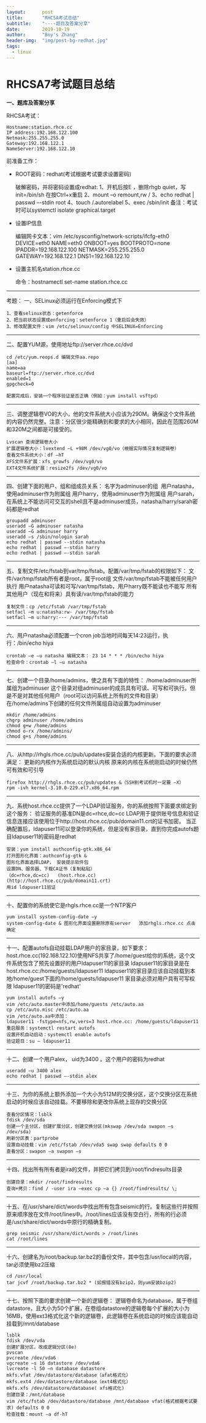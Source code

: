 ```yaml
---
layout:      post
title:       "RHCSA考试总结"
subtitle:    "----题目及答案分享"
date:        2019-10-19
author:      "Boy's Zhang"
header-img:  "img/post-bg-redhat.jpg"
tags:
  - linux
---
```

# RHCSA7考试题目总结

**一、题库及答案分享**

RHCSA考试：

    Hostname:station.rhce.cc
    IP address:192.168.122.100
    Netmask:255.255.255.0
    Gateway:192.168.122.1
    NameServer:192.168.122.10

前准备工作：

+ ROOT密码：redhat(考试根据考试要求设置密码)

    破解密码，并将密码设置成redhat:
    1、开机后按E ，删除rhgb quiet，写init=/bin/sh 在按Ctrl+x重启
    2、mount –o remount,rw /
    3、echo redhat | passwd –-stdin root
    4、touch /.autorelabel
    5、exec /sbin/init
    备注：考试时可以systemctl isolate graphical.target

+ 设置IP信息

    编辑网卡文本：vim /etc/sysconfig/network-scripts/ifcfg-eth0
    DEVICE=eth0
    NAME=eth0
    ONBOOT=yes
    BOOTPROTO=none
    IPADDR=192.168.122.100
    NETMASK=255.255.255.0
    GATEWAY=192.168.122.1
    DNS1=192.168.122.10

+ 设置主机名station.rhce.cc

    命令：hostnamectl set-name station.rhce.cc

-----------------------------------------------------------------------------------------

考题：
一、SELinux必须运行在Enforcing模式下

    1、查看selinux状态：getenforce
    2、把当前状态设置成enforcing：setenforce 1（重启后会失效）
    3、修改配置文件：vim /etc/selinux/config 中SELINUX=Enforcing

-----------------------------------------------------------------------------------------


二、配置YUM源，使用地址ftp://server.rhce.cc/dvd

    cd /etc/yum.reops.d 编辑文件aa.repo
    [aa]
    name=aa
    baseurl=ftp://server.rhce.cc/dvd
    enabled=1
    gpgcheck=0

    配置完成后，安装一个程序验证是否正确（例如：yum install vsftpd）

--------------------------------------------------------------


三、调整逻辑卷VO的大小，他的文件系统大小应该为290M。确保这个文件系统的内容仍然完整。注意：分区很少能精确到和要求的大小相同，因此在范围260M和320M之间都是可接受的。

    Lvscan 查询逻辑卷大小
    扩展逻辑卷大小：lvextend –L +98M /dev/vg0/vo（根据实际情况复制逻辑卷）
    查看文件系统大小：df –hT
    XFS文件系扩展：xfs_growfs /dev/vg0/vo
    EXT4文件系统扩展：resize2fs /dev/vg0/vo

---------------------------------------------------------------------------


四、创建下面的用户、组和组成员关系：
名字为adminuser的组 
用户natasha，使用adminuser作为附属组
用户harry，使用adminuser作为附属组
用户sarah，在系统上不能访问可交互的shell且不是adminuser成员，natasha/harry/sarah密码都是redhat

    groupadd adminuser
    useradd –G adminuser natasha
    useradd –G adminuser harry
    useradd –s /sbin/nologin sarah
    echo redhat | passwd --stdin natasha
    echo redhat | passwd –-stdin harry
    echo redhat | passwd –-stdin sarah

-------------------------------------------------------------------------



五、复制文件/etc/fstab到var/tmp/fstab。配置/var/tmp/fstab的权限如下：
文件/var/tmp/fstab所有者是root，属于root组
文件/var/tmp/fstab不能被任何用户执行
用户natasha可读和可写/var/tmp/fstab，用户harry既不能读也不能写
所有其他用户（现在和将来）具有读/var/tmp/fstab的能力


    复制文件：cp /etc/fstab /var/tmp/fstab
    setfacl –m u:natasha:rw- /var/tmp/fstab
    setfacl –m u:harry:--- /var/tmp/fstab


----------------------------------------------------------------------



六、用户natasha必须配置一个cron job当地时间每天14:23运行，执行：/bin/echo hiya

    crontab –e –u natasha 编辑文本： 23 14 * * * /bin/echo hiya
    检查命令：crontab –l –u natasha


----------------------------------------------------------------------



七、创建一个目录/home/admins，使之具有下面的特性：
/home/adminuser所属组为adminuser
这个目录对组adminuser的成员具有可读、可写和可执行。但是不是对其他任何用户（root可以访问系统上所有的文件和目录）
在/home/admins下创建的任何文件所属组自动设置为adminuser


    mkdir /home/admins
    chgrp adminuser /home/admins
    chmod g+w /home/admins
    chmod o-rx /home/admins/ 
    chmod g+s /home/admins


---------------------------------------------------------------------



八、从http://rhgls.rhce.cc/pub/updates安装合适的内核更新。下面的要求必须满足：
更新的内核作为系统启动的默认内核
原来的内核在系统刚启动的时候仍然可有效和可引导

    firefox http://rhgls.rhce.cc/pub/updates &（SSH到考试机时一定要 –X）
    rpm -ivh kernel-3.10.0-229.el7.x86_64.rpm

----------------------------------------------------------------------


九、系统host.rhce.cc提供了一个LDAP验证服务，你的系统按照下面要求绑定到这个服务：
验证服务的基准DN是dc=rhce,dc=cc
LDAP用于提供账号信息和验证信息连接应该使用位于http://host.rhce.cc/pub/domain11.crt的证书加密。 当正确配置后，ldapuser11可以登录你的系统，但是没有家目录，直到你完成autofs题目ldapuser11的密码是redhat

    安装：yum install authconfig-gtk.x86_64
    打开图形化界面：authconfig-gtk &
    图形化界面选择LDAP， 安装提示软件包
    设置DN、服务器、下载CA证书（复制粘贴）
    （dc=rhce,dc=cc)   (host.rhce.cc)        (http://host.rhce.cc/pub/domain11.crt)
    用id ldapuser11验证

----------------------------------------------------------------------


十、配置你的系统使它是rhgls.rhce.cc是一个NTP客户


    yum install system-config-date –y
    system-config-date & 图形化界面设置删除原有server   添加rhgls.rhce.cc 点击确定


------------------------------------------------------------


十一、配置autofs自动挂载LDAP用户的家目录，如下要求：
host.rhce.cc(192.168.122.10)使用NFS共享了/home/guest给你的系统，这个文件系统包含了预先设置好的用户ldapuser11的家目录
ldapuser11的家目录是在host.rhce.cc:/home/guests/ldapuser11
ldapuser11的家目录应该自动挂载到本地/home/guest下面的/home/guests/ldapuser11
家目录必须对用户具有可写权限 ldapuser11的密码是'redhat'

    yum install autofs –y
    vim /etc/auto.master中添加/home/guests /etc/auto.aa
    cp /etc/auto.misc /etc/auto.aa
    vim /etc/auto.aa中添加：
    ldapuser11 -fstype=nfs,rw,vers=3 host.rhce.cc: /home/guests/ldapuser11
    重启服务：systemctl restart autofs 
    设置开机自动启动：systemctl enable autofs
    验证题目：su – ldapuser11

--------------------------------------------------------------


十二、创建一个用户alex， uid为3400 。这个用户的密码为redhat

    useradd –u 3400 alex
    echo redhat | passwd –-stdin alex

---------------------------------------------------------------


十三、为你的系统上额外添加一个大小为512M的交换分区，这个交换分区在系统启动的时候应该自动挂载。不要移除和更改你系统上现存的交换分区

    查看分区情况：lsblk
    fdisk /dev/sda
    创建一个主分区，创建扩展分区，创建交换分区(mkswap /dev/sda swapon –s /dev/sda)
    刷新分区表：partprobe
    设置自动挂载：vim /etc/fstab /dev/vda5 swap swap defaults 0 0 
    查看分区：swapon –a swapon –s


----------------------------------------------------------------------------

十四、找出所有所有者是ira的文件，并把它们拷贝到/root/findresults目录

    创建目录：mkdir /root/findresults
    查询+拷贝：find / -user ira –exec cp –a {} /root/findresults/ \;


--------------------------------------------------------------------------------------

十五、在/usr/share/dict/words中找出所有包含seismic的行。复制这些行并按照原来顺序放在文件/root/lines中。/root/lines应该没有空白行，所有的行必须是/usr/share/dict/words中原行的精确复制。

    grep seismic /usr/share/dict/words > /root/lines
    cat /root/lines


----------------------------------------------------------------------------


十六、创建名为/root/backup.tar.bz2的备份文件，其中包含/usr/local的内容，tar必须使用bz2压缩

    cd /usr/local
    tar jcvf /root/backup.tar.bz2 * (如报错没有bzip2，则yum安装bzip2)

-----------------------------------------------------------------------------


十七、按照下面的要求创建一个新的逻辑卷：
逻辑卷命名为database，属于卷组datastore，且大小为50个扩展，在卷组datastore的逻辑卷每个扩展的大小为16MB，使用ext3格式化这个新的逻辑卷，此逻辑卷在系统启动的时候应该能自动挂载到/mnt/database

    lsblk
    fdisk /dev/vda
    创建扩展分区，改成逻辑分区(8e)
    pvscan 
    pvcreate /dev/vda6
    vgcreate –s 16 datastore /dev/vda6
    lvcreate -l 50 –n database datastore
    mkfs.vfat /dev/datastore/database（afat格式化）
    mkfs.ext4 /dev/datastore/database（ext4格式化）
    mkfs.xfs /dev/datastore/database( xfs格式化)
    创建目录：/mnt/database 
    vim /etc/fstab /dev/datastore/database /mnt/database vfat(格式根据考试要求) defaults 0 0
    检查挂载：mount –a df-hT

 